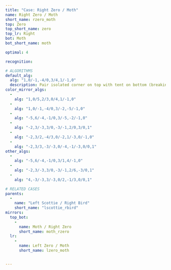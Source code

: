 ```yaml
---
title: "Case: Right Zero / Moth"
name: Right Zero / Moth
short_name: rzero_moth
top: Zero
top_short_name: zero
top_lr: Right
bot: Moth
bot_short_name: moth

optimal: 4

recognition:

# ALGORITHMS
default_alg:
  alg: "1,0/-1,-4/0,3/4,1/-1,0"
  description: Pair isolated corner on top with tent on bottom (breaking gem) to form good scottie/bird.
color_mirror_algs:
  -
    alg: "1,0/5,2/3,0/4,1/-1,0"
  -
    alg: "1,0/-1,-4/0,3/-2,-5/-1,0"
  -
    alg: "-5,6/-4,-1/0,3/-5,-2/-1,0"
  -
    alg: "-2,3/-3,3/0,-3/-1,2/0,3/0,1"
  -
    alg: "-2,3/2,-4/3,0/-2,1/-3,0/-1,0"
  -
    alg: "-2,3/3,-3/-3,0/-4,-1/-3,0/0,1"
other_algs:
  -
    alg: "-5,6/-4,-1/0,3/1,4/-1,0"
  -
    alg: "-2,3/-3,3/0,-3/-1,2/6,-3/0,1"
  -
    alg: "4,-3/-3,3/-3,0/2,-1/3,0/0,1"

# RELATED CASES
parents:
  -
    name: "Left Scottie / Right Bird"
    short_name: "lscottie_rbird"
mirrors:
  top_bot:
    -
      name: Moth / Right Zero
      short_name: moth_rzero
  lr:
    -
      name: Left Zero / Moth
      short_name: lzero_moth


---
```


